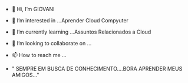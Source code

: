 - 👋 Hi, I’m GIOVANI
- 👀 I’m interested in ...Aprender Cloud Compyuter
- 🌱 I’m currently learning ...Assuntos Relacionados a Cloud
- 💞️ I’m looking to collaborate on ...
- 📫 How to reach me ...

- 
  " SEMPRE EM BUSCA DE CONHECIMENTO....BORA APRENDER MEUS AMIGOS..."

<!---
gorraci/gorraci is a ✨ special ✨ repository because its `README.md` (this file) appears on your GitHub profile.
You can click the Preview link to take a look at your changes.
--->
